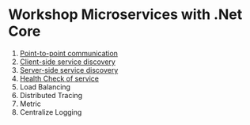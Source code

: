 # Workshop Microservices with .Net Core

1. [Point-to-point communication](https://github.com/up1/workshop-microservice-with-dot-net-core/tree/master/workshop/01-point-to-point)
2. [Client-side service discovery](https://github.com/up1/workshop-microservice-with-dot-net-core/tree/master/workshop/02-client-side-service-discovery)
3. [Server-side service discovery](https://github.com/up1/workshop-microservice-with-dot-net-core/tree/master/workshop/03-server-side-service-discovery)
4. [Health Check of service](https://github.com/up1/workshop-microservice-with-dot-net-core/tree/master/workshop/04-health-check)
5. Load Balancing
6. Distributed Tracing
7. Metric
8. Centralize Logging
